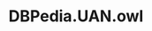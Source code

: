 ---
schema: default
title: DBPedia.UAN.owl
organization: Unitn
notes: >-
  The DBpedia ontology provides the classes and properties used in the DBpedia
  data set. @en
resources:
  - name: DBPedia.UAN.owl
    url: >-
      http://git.knowdive.disi.unitn.it:8080/knowledge/LiveKnowledge/SREP/commonsense/raw/master/DBPedia.UAN.owl
    format: rdf
license: 'https://creativecommons.org/licenses/by/4.0/'
category:
  - Digital University
maintainer: ''
maintainer_email: ''
tags: ''
---